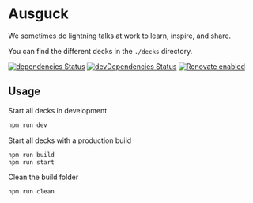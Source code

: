 # Ausguck

We sometimes do lightning talks at work to learn, inspire, and share.

You can find the different decks in the `./decks` directory.

[![dependencies Status](https://david-dm.org/farbenmeer/ausguck/main/status.svg)](https://david-dm.org/farbenmeer/ausguck/main)
[![devDependencies Status](https://david-dm.org/farbenmeer/ausguck/dev-status.svg)](https://david-dm.org/farbenmeer/ausguck?type=dev)
[![Renovate enabled](https://img.shields.io/badge/renovate-enabled-brightgreen.svg)](https://renovatebot.com/)

## Usage

Start all decks in development

```sh
npm run dev
```

Start all decks with a production build

```sh
npm run build
npm run start
```

Clean the build folder

```sh
npm run clean
```
